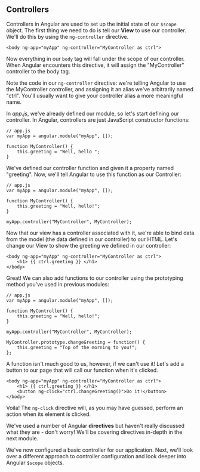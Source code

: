 <section class="module-section" name="Controllers">&nbsp;</section>

## Controllers

Controllers in Angular are used to set up the initial state of our `$scope` object. The first thing we need to do is tell our **View** to use our controller. We'll do this by using the `ng-controller` directive.

    <body ng-app="myApp" ng-controller="MyController as ctrl">

Now everything in our `body` tag will fall under the scope of our controller. When Angular encounters this directive, it will assign the "MyController" controller to the body tag.

Note the code in our `ng-controller` directive: we're telling Angular to use the MyController controller, and assigning it an alias we've arbitrarily named "ctrl". You'll usually want to give your controller alias a more meaningful name.

In _app.js_, we've already defined our module, so let's start defining our controller. In Angular, controllers are just JavaScript constructor functions:

    // app.js
    var myApp = angular.module("myApp", []);

    function MyController() {
        this.greeting = "Well, hello ";
    }

We've defined our controller function and given it a property named "greeting". Now, we'll tell Angular to use this function as our Controller:

    // app.js
    var myApp = angular.module("myApp", []);

    function MyController() {
        this.greeting = "Well, hello!";
    }

    myApp.controller("MyController", MyController);


Now that our view has a controller associated with it, we're able to bind data from the model (the data defined in our controller) to our HTML.  Let's change our View to show the greeting we defined in our controller:

    <body ng-app="myApp" ng-controller="MyController as ctrl">
        <h1> {{ ctrl.greeting }} </h1>
    </body>


Great! We can also add functions to our controller using the prototyping method you've used in previous modules:

    // app.js
    var myApp = angular.module("myApp", []);

    function MyController() {
        this.greeting = "Well, hello!";
    }

    myApp.controller("MyController", MyController);

    MyController.prototype.changeGreeting = function() {
        this.greeting = "Top of the morning to you!";
    };


A function isn't much good to us, however, if we can't use it! Let's add a button to our page that will call our function when it's clicked.

    <body ng-app="myApp" ng-controller="MyController as ctrl">
        <h1> {{ ctrl.greeting }} </h1>
        <button ng-click="ctrl.changeGreeting()">Do it!</button>
    </body>

Voila! The `ng-click` directive will, as you may have guessed, perform an action when its element is clicked.

<div class="alert alert-info">
We've used a number of Angular <strong>directives</strong> but haven't really discussed what they are - don't worry! We'll be covering directives in-depth in the next module.
</div>

We've now configured a basic controller for our application. Next, we'll look over a different approach to controller configuration and look deeper into Angular `$scope` objects.



